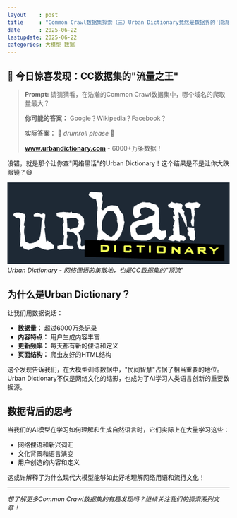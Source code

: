 ```yaml
---
layout    : post
title     : "Common Crawl数据集探索（三）Urban Dictionary竟然是数据界的'顶流'！"
date      : 2025-06-22
lastupdate: 2025-06-22
categories: 大模型 数据
---
```


## 🎯 今日惊喜发现：CC数据集的"流量之王"

> **Prompt:** 请猜猜看，在浩瀚的Common Crawl数据集中，哪个域名的爬取量最大？
> 
> **你可能的答案：** Google？Wikipedia？Facebook？
> 
> **实际答案：** 🥁 *drumroll please* 🥁
> 
> **www.urbandictionary.com** - 6000+万条数据！

没错，就是那个让你查"网络黑话"的Urban Dictionary！这个结果是不是让你大跌眼镜？😄

![Urban Dictionary官网截图](/assets/img/urban_dictionary.png)
*Urban Dictionary - 网络俚语的集散地，也是CC数据集的"顶流"*

## 为什么是Urban Dictionary？

让我们用数据说话：

- **数据量：** 超过6000万条记录
- **内容特点：** 用户生成内容丰富
- **更新频率：** 每天都有新的俚语和定义
- **页面结构：** 爬虫友好的HTML结构

这个发现告诉我们，在大模型训练数据中，"民间智慧"占据了相当重要的地位。Urban Dictionary不仅是网络文化的缩影，也成为了AI学习人类语言创新的重要数据源。

## 数据背后的思考

当我们的AI模型在学习如何理解和生成自然语言时，它们实际上在大量学习这些：
- 网络俚语和新兴词汇
- 文化背景和语言演变
- 用户创造的内容和定义

这或许解释了为什么现代大模型能够如此好地理解网络用语和流行文化！

---

*想了解更多Common Crawl数据集的有趣发现吗？继续关注我们的探索系列文章！*
